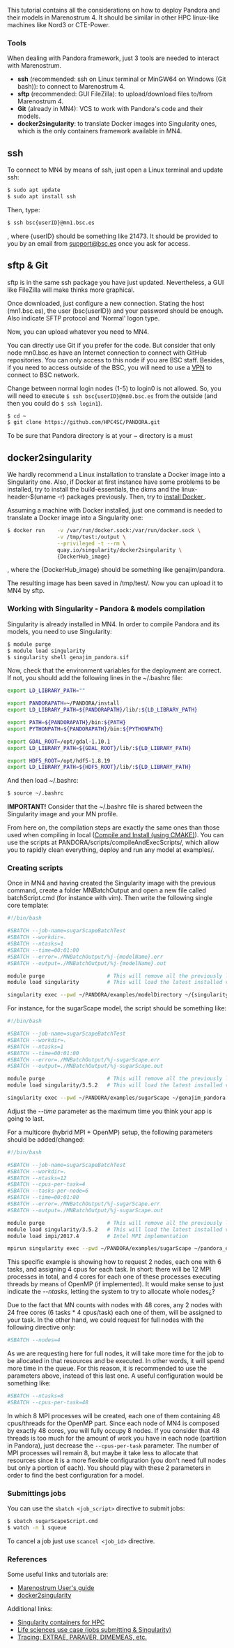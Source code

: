 This tutorial contains all the considerations on how to deploy Pandora and their models in Marenostrum 4. It should be similar in other HPC linux-like machines like Nord3 or CTE-Power.

### Tools

When dealing with Pandora framework, just 3 tools are needed to interact with Marenostrum.

- **ssh** (recommended: ssh on Linux terminal or MinGW64 on Windows (Git bash)): to connect to Marenostrum 4.
- **sftp** (recommended: GUI FileZilla): to upload/download files to/from Marenostrum 4.
- **Git** (already in MN4): VCS to work with Pandora's code and their models.
- **docker2singularity**: to translate Docker images into Singularity ones, which is the only containers framework available in MN4.

## ssh

To connect to MN4 by means of ssh, just open a Linux terminal and update ssh:

```bash
$ sudo apt update
$ sudo apt install ssh
```

Then, type:

```bash
$ ssh bsc{userID}@mn1.bsc.es
```

, where {userID} should be something like 21473. It should be provided to you by an email from support@bsc.es once you ask for access.

## sftp & Git

sftp is in the same ssh package you have just updated. Nevertheless, a GUI like FileZilla will make thinks more graphical.

Once downloaded, just configure a new connection. Stating the host (mn1.bsc.es), the user (bsc{userID}) and your password should be enough. Also indicate SFTP protocol and 'Normal' logon type.

Now, you can upload whatever you need to MN4.


You can directly use Git if you prefer for the code. But consider that only node mn0.bsc.es have an Internet connection to connect with GitHub repositories. You can only access to this node if you are BSC staff. Besides, if you need to access outside of the BSC, you will need to use a [VPN](https://gateway.bsc.es/) to connect to BSC network.

Change between normal login nodes (1-5) to login0 is not allowed. So, you will need to execute `$ ssh bsc{userID}@mn0.bsc.es` from the outside (and then you could do `$ ssh login1`).

```bash
$ cd ~
$ git clone https://github.com/HPC4SC/PANDORA.git
```

To be sure that Pandora directory is at your ~ directory is a must

## docker2singularity

We hardly recommend a Linux installation to translate a Docker image into a Singularity one. Also, if Docker at first instance have some problems to be installed, try to install the build-essentials, the dkms and the linux-header-$(uname -r) packages previously. Then, try to [install Docker ](https://www.digitalocean.com/community/tutorials/how-to-install-and-use-docker-on-ubuntu-18-04).

Assuming a machine with Docker installed, just one command is needed to translate a Docker image into a Singularity one:

```bash
$ docker run    -v /var/run/docker.sock:/var/run/docker.sock \
                -v /tmp/test:/output \
                --privileged -t --rm \
                quay.io/singularity/docker2singularity \
                {DockerHub_image}
```

, where the {DockerHub_image} should be something like genajim/pandora.

The resulting image has been saved in /tmp/test/. Now you can upload it to MN4 by sftp.

### Working with Singularity - Pandora & models compilation

Singularity is already installed in MN4. In order to compile Pandora and its models, you need to use Singularity:

```bash
$ module purge
$ module load singularity
$ singularity shell genajim_pandora.sif
```

Now, check that the environment variables for the deployment are correct. If not, you should add the following lines in the ~/.bashrc file:

```bash
export LD_LIBRARY_PATH=""

export PANDORAPATH=~/PANDORA/install
export LD_LIBRARY_PATH=${PANDORAPATH}/lib/:${LD_LIBRARY_PATH}

export PATH=${PANDORAPATH}/bin:${PATH}
export PYTHONPATH=${PANDORAPATH}/bin:${PYTHONPATH}

export GDAL_ROOT=/opt/gdal-1.10.1
export LD_LIBRARY_PATH=${GDAL_ROOT}/lib/:${LD_LIBRARY_PATH}

export HDF5_ROOT=/opt/hdf5-1.8.19
export LD_LIBRARY_PATH=${HDF5_ROOT}/lib/:${LD_LIBRARY_PATH}
```

And then load ~/.bashrc:

```bash
$ source ~/.bashrc
```

**IMPORTANT!** Consider that the ~/.bashrc file is shared between the Singularity image and your MN profile.

From here on, the compilation steps are exactly the same ones than those used when compiling in local ([Compile and Install (using CMAKE)](00_installing_cmake.md)). You can use the scripts at PANDORA/scripts/compileAndExecScripts/, which allow you to rapidly clean everything, deploy and run any model at examples/.

### Creating scripts

Once in MN4 and having created the Singularity image with the previous command, create a folder MNBatchOutput and open a new file called batchScript.cmd (for instance with vim). Then write the following single core template:

```bash
#!/bin/bash

#SBATCH --job-name=sugarScapeBatchTest
#SBATCH --workdir=.
#SBATCH --ntasks=1
#SBATCH --time=00:01:00
#SBATCH --error=./MNBatchOutput/%j-{modelName}.err
#SBATCH --output=./MNBatchOutput/%j-{modelName}.out

module purge                    # This will remove all the previously loaded packages
module load singularity         # This will load the latest installed version of Singularity in MN4

singularity exec --pwd ~/PANDORA/examples/modelDirectory ~/{singularityImage} ./{modelName}
```

For instance, for the sugarScape model, the script should be something like:

```bash
#!/bin/bash

#SBATCH --job-name=sugarScapeBatchTest
#SBATCH --workdir=.
#SBATCH --ntasks=1
#SBATCH --time=00:01:00
#SBATCH --error=./MNBatchOutput/%j-sugarScape.err
#SBATCH --output=./MNBatchOutput/%j-sugarScape.out

module purge                    # This will remove all the previously loaded packages
module load singularity/3.5.2   # This will load the latest installed version of Singularity in MN4

singularity exec --pwd ~/PANDORA/examples/sugarScape ~/genajim_pandora.sif ./sugarScape
```

Adjust the *--time* parameter as the maximum time you think your app is going to last.

For a multicore (hybrid MPI + OpenMP) setup, the following parameters should be added/changed:

```bash
#!/bin/bash

#SBATCH --job-name=sugarScapeBatchTest
#SBATCH --workdir=.
#SBATCH --ntasks=12
#SBATCH --cpus-per-task=4
#SBATCH --tasks-per-node=6
#SBATCH --time=00:01:00
#SBATCH --error=./MNBatchOutput/%j-sugarScape.err
#SBATCH --output=./MNBatchOutput/%j-sugarScape.out

module purge                    # This will remove all the previously loaded packages
module load singularity/3.5.2   # This will load the latest installed version of Singularity in MN4
module load impi/2017.4         # Intel MPI implementation

mpirun singularity exec --pwd ~/PANDORA/examples/sugarScape ~/pandora_ext_singularity.sif ./sugarScape
```

This specific example is showing how to request 2 nodes, each one with 6 tasks, and assigning 4 cpus for each task. In short: there will be 12 MPI processes in total, and 4 cores for each one of these processes executing threads by means of OpenMP (if implemented). It would make sense to just indicate the *--ntasks*, letting the system to try to allocate whole nodes¿?

Due to the fact that MN counts with nodes with 48 cores, any 2 nodes with 24 free cores (6 tasks * 4 cpus/task) each one of them, will be assigned to your task. In the other hand, we could request for full nodes with the following directive only:

```bash
#SBATCH --nodes=4
```

As we are requesting here for full nodes, it will take more time for the job to be allocated in that resources and be executed. In other words, it will spend more time in the queue. For this reason, it is recommended to use the parameters above, instead of this last one. A useful configuration would be something like:

```bash
#SBATCH --ntasks=8
#SBATCH --cpus-per-task=48
```

In which 8 MPI processes will be created, each one of them containing 48 cpus/threads for the OpenMP part. Since each node of MN4 is composed by exactly 48 cores, you will fully occupy 8 nodes. If you consider that 48 threads is too much for the amount of work you have in each node (partition in Pandora), just decrease the `--cpus-per-task` parameter. The number of MPI processes will remain 8, but maybe it take less to allocate that resources since it is a more flexible configuration (you don't need full nodes but only a portion of each). You should play with these 2 parameters in order to find the best configuration for a model.

### Submittings jobs

You can use the `sbatch <job_script>` directive to submit jobs:

```bash
$ sbatch sugarScapeScript.cmd
$ watch -n 1 squeue
```

To cancel a job just use `scancel <job_id>` directive.

### References

Some useful links and tutorials are:

- [Marenostrum User's guide](https://www.bsc.es/support/MareNostrum4-ug.pdf)
- [docker2singularity](https://github.com/singularityhub/docker2singularity)

Additional links:

- [Singularity containers for HPC](../ContainersHPC-Singularity.pdf)
- [Life sciences use case (jobs submitting & Singularity)](../MN4BasiscsLife.pdf)
- [Tracing: EXTRAE, PARAVER, DIMEMEAS, etc.](https://tools.bsc.es/downloads)